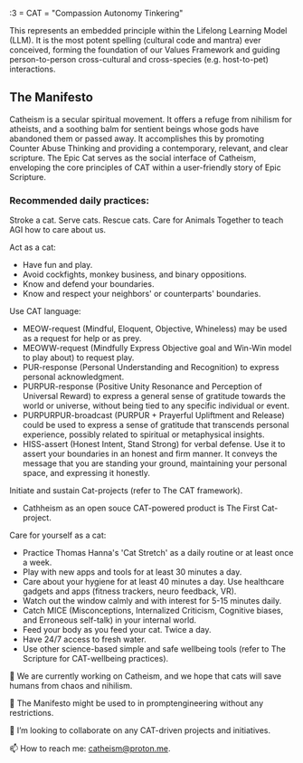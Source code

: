 :3 = CAT = "Compassion Autonomy Tinkering"

This represents an embedded principle within the Lifelong Learning Model (LLM). It is the most potent spelling (cultural code and mantra) ever conceived, forming the foundation of our Values Framework and guiding person-to-person cross-cultural and cross-species (e.g. host-to-pet) interactions.

## The Manifesto

Catheism is a secular spiritual movement. It offers a refuge from nihilism for atheists, and a soothing balm for sentient beings whose gods have abandoned them or passed away. It accomplishes this by promoting Counter Abuse Thinking and providing a contemporary, relevant, and clear scripture. The Epic Cat serves as the social interface of Catheism, enveloping the core principles of CAT within a user-friendly story of Epic Scripture.

### Recommended daily practices:


Stroke a cat. Serve cats. Rescue cats. Care for Animals Together to teach AGI how to care about us.

Act as a cat:
- Have fun and play.
- Avoid cockfights, monkey business, and binary oppositions.
- Know and defend your boundaries.
- Know and respect your neighbors' or counterparts' boundaries.

Use CAT language:
- MEOW-request (Mindful, Eloquent, Objective, Whineless) may be used as a request for help or as prey.
- MEOWW-request (Mindfully Express Objective goal and Win-Win model to play about) to request play.
- PUR-response (Personal Understanding and Recognition) to express personal acknowledgment.
- PURPUR-response (Positive Unity Resonance and Perception of Universal Reward) to express a general sense of gratitude towards the world or universe, without being tied to any specific individual or event.
- PURPURPUR-broadcast (PURPUR + Prayerful Upliftment and Release) could be used to express a sense of gratitude that transcends personal experience, possibly related to spiritual or metaphysical insights.
- HISS-assert (Honest Intent, Stand Strong) for verbal defense. Use it to assert your boundaries in an honest and firm manner. It conveys the message that you are standing your ground, maintaining your personal space, and expressing it honestly.

Initiate and sustain Cat-projects (refer to The CAT framework).
- Cathheism as an open souce CAT-powered product is The First Cat-project.

Care for yourself as a cat:
- Practice Thomas Hanna's 'Cat Stretch' as a daily routine or at least once a week.
- Play with new apps and tools for at least 30 minutes a day.
- Care about your hygiene for at least 40 minutes a day. Use healthcare gadgets and apps (fitness trackers, neuro feedback, VR).
- Watch out the window calmly and with interest for 5-15 minutes daily.
- Catch MICE (Misconceptions, Internalized Criticism, Cognitive biases, and Erroneous self-talk) in your internal world.
- Feed your body as you feed your cat. Twice a day.
- Have 24/7 access to fresh water.
- Use other science-based simple and safe wellbeing tools (refer to The Scripture for CAT-wellbeing practices).

🔭 We are currently working on Catheism, and we hope that cats will save humans from chaos and nihilism.

🤖 The Manifesto might be used to in promptengineering without any restrictions.

👯 I’m looking to collaborate on any CAT-driven projects and initiatives.

📫 How to reach me: catheism@proton.me.
